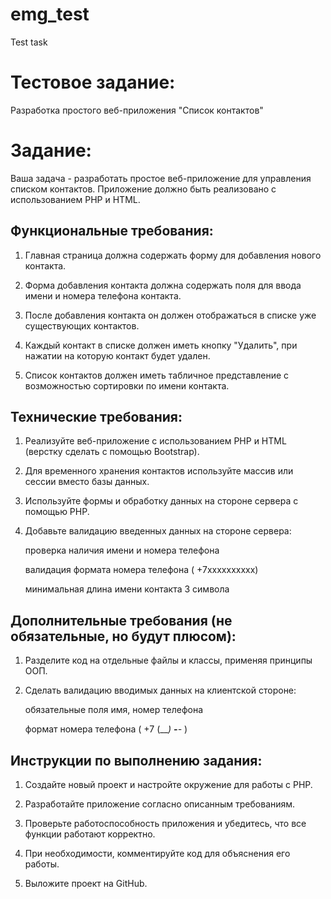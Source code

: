 
# emg_test
Test task

# Тестовое задание: 
Разработка простого веб-приложения "Список контактов"


# Задание:

Ваша задача - разработать простое веб-приложение для управления списком контактов. Приложение должно быть реализовано с использованием PHP и HTML.


## Функциональные требования:

1. Главная страница должна содержать форму для добавления нового контакта.

2. Форма добавления контакта должна содержать поля для ввода имени и номера телефона контакта.

3. После добавления контакта он должен отображаться в списке уже существующих контактов.

4. Каждый контакт в списке должен иметь кнопку "Удалить", при нажатии на которую контакт будет удален.

5. Список контактов должен иметь табличное представление с возможностью сортировки по имени контакта.


## Технические требования:

1. Реализуйте веб-приложение с использованием PHP и HTML (верстку сделать с помощью Bootstrap).

2. Для временного хранения контактов используйте массив или сессии вместо базы данных.

3. Используйте формы и обработку данных на стороне сервера с помощью PHP.

4.  Добавьте валидацию введенных данных на стороне сервера:

    проверка наличия имени и номера телефона

    валидация формата номера телефона ( +7хххххххххх)

    минимальная длина имени контакта 3 символа


## Дополнительные требования (не обязательные, но будут плюсом):

1. Разделите код на отдельные файлы и классы, применяя принципы ООП.

2. Сделать валидацию вводимых данных на клиентской стороне:

    обязательные поля имя, номер телефона

    формат номера телефона ( +7 (___) ___-__-__ )


## Инструкции по выполнению задания:

1. Создайте новый проект и настройте окружение для работы с PHP.

2. Разработайте приложение согласно описанным требованиям.

3. Проверьте работоспособность приложения и убедитесь, что все функции работают корректно.

4. При необходимости, комментируйте код для объяснения его работы.

5. Выложите проект на GitHub.



